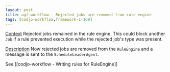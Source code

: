```yaml
---
layout: post
title: agf-workflow - Rejected jobs are removed from rule engine
tags: [codjo-workflow,framework-1-169]
---
```

<u>Context</u>
Rejected jobs remained in the rule engine. This could block another ```Job``` if a rule prevented execution while the rejected job's type was present.

<u>Description</u>
Now rejected jobs are removed from the ```RuleEngine``` and a message is sent to the ```ScheduleLeaderAgent```.

See [[codjo-workflow - Writing rules for RuleEngine]]